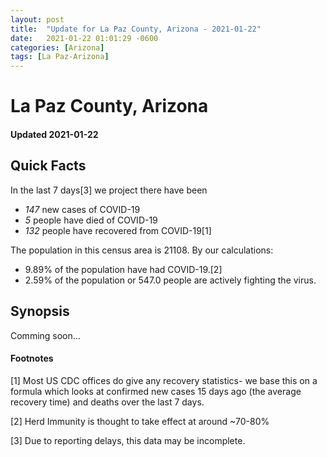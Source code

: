 ```yaml
---
layout: post
title:  "Update for La Paz County, Arizona - 2021-01-22"
date:   2021-01-22 01:01:29 -0600
categories: [Arizona]
tags: [La Paz-Arizona]
---
```


# La Paz County, Arizona
#### Updated 2021-01-22

## Quick Facts

In the last 7 days[3] we project there have been
- *147* new cases of COVID-19
- *5* people have died of COVID-19
- *132* people have recovered from COVID-19[1]

The population in this census area is 21108. By our calculations:
- 9.89% of the population have had COVID-19.[2]
- 2.59% of the population or 547.0 people are actively fighting the virus.

## Synopsis

Comming soon...


#### Footnotes

[1] Most US CDC offices do give any recovery statistics- we base this on a formula which looks at confirmed new cases
15 days ago (the average recovery time) and deaths over the last 7 days.

[2] Herd Immunity is thought to take effect at around ~70-80%

[3] Due to reporting delays, this data may be incomplete.
 
    